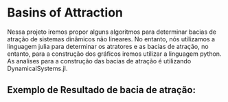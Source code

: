 # Basins of Attraction

Nessa projeto iremos propor alguns algoritmos para determinar bacias de atração de sistemas dinâmicos não lineares. No entanto, nós utilizamos a linguagem julia para determinar os atratores e as bacias de atração, no entanto, para a construção dos gráficos iremos utilizar a linguagem python. As analises para a construção das bacias de atração é utilizando DynamicalSystems.jl.

## Exemplo de Resultado de bacia de atração:


<p align="center">
  <img width="470" scr="src/assets/to_readme/bacias_intermitent.png">
</p>
